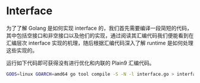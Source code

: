 # Interface

为了了解 Golang 是如何实现 interface 的，我们首先需要编译一段简短的代码，其中包括空接口和非空接口以及他们的实现，通过阅读其汇编代码我们便能看到在汇编层次 interface 实现的机理，随后根据汇编代码深入了解 runtime 是如何处理这些实现的。

运行如下代码即可获得没有进行优化和内联的 Plain9 汇编代码。

```bash
GOOS=linux GOARCH=amd64 go tool compile -S -N -l interface.go > interface.s && rm interface.o
```
